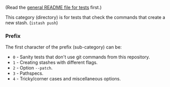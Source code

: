 (Read the [general README file for tests](../README.md) first.)

This category (directory) is for tests that check the commands that create a new stash.
(`istash push`)


### Prefix
The first character of the prefix (sub-category) can be:
- `0` - Sanity tests that don't use git commands from this repository.
- `1` - Creating stashes with different flags.
- `2` - Option `--patch`.
- `3` - Pathspecs.
- `4` - Tricky/corner cases and miscellaneous options.
